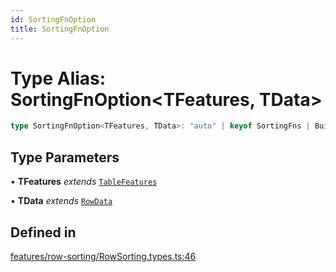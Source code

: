 ```yaml
---
id: SortingFnOption
title: SortingFnOption
---
```


# Type Alias: SortingFnOption\<TFeatures, TData\>

```ts
type SortingFnOption<TFeatures, TData>: "auto" | keyof SortingFns | BuiltInSortingFn | SortingFn<TFeatures, TData>;
```

## Type Parameters

• **TFeatures** *extends* [`TableFeatures`](tablefeatures.md)

• **TData** *extends* [`RowData`](rowdata.md)

## Defined in

[features/row-sorting/RowSorting.types.ts:46](https://github.com/TanStack/table/blob/main/packages/table-core/src/features/row-sorting/RowSorting.types.ts#L46)
